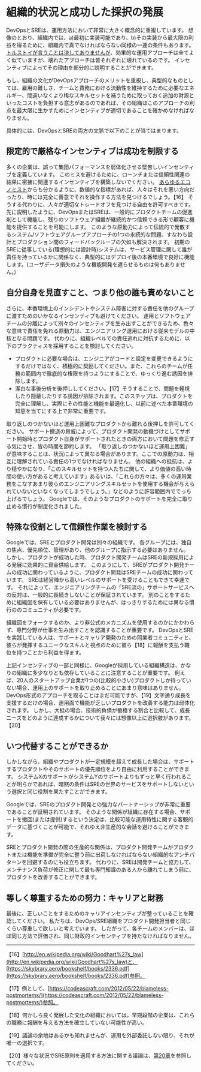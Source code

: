 # 組織的状況と成功した採択の発展

DevOpsとSREは、運用方法において非常に大きく概念的に重複しています。
想像のとおり、組織内では、a)最初に実装可能であり、b)その実装から最大限の利益を得るために、組織内で真でなければならない同様の一連の条件もあります。
[トルストイが言うことは決してありませんが](http://bit.ly/2LPfiog)、効果的な運用アプローチは全てよく似ていますが、壊れたアプローチは皆それぞれに壊れているのです。
インセンティブによってその理由を部分的に説明することができます。

もし、組織の文化がDevOpsアプローチのメリットを重視し、典型的なものとしては、雇用の難しさ、チームと責務における流動性を維持するために必要なエネルギー、間違いなくより稀なスキルセットを補うために取っておく追加の財源といったコストを負担する意志があるのであれば、その組織はこのアプローチの利点を最大限に生かすためにインセンティブが適切であることを確かめなければなりません。

具体的には、DevOpsとSREの両方の文脈で以下のことが当てはまります。

## 限定的で厳格なインセンティブは成功を制限する

多くの企業は、誤って集団パフォーマンスを弱体化させる堅苦しいインセンティブを定義しています。
このミスを避けるために、ローンチまたは信頼性関連の結果に密接に関連するインセンティブを構築しないでください。
[あらゆるエコノミスト](http://bit.ly/2J7AZhA)からも分かるように、数値的な指標があれば、人々はそれを悪い方向だったり、時には完全に善意でそれを操作する方法を見つけるでしょう。【16】
そうする代わりに、人々が適切なトレードオフを見つける自由を許可すべきです。
先に説明したように、DevOpsまたはSREは、一般的にプロダクトチームの促進剤として機能し、残りのソフトウェア組織が継続的かつ信頼できる形で顧客に機能を提供することを可能にします。
このような原動力によって伝統的で発散するシステム/ソフトウェアグループアプローチの1つの永続的な問題、すなわち設計とプロダクション間のフィードバックループの欠如も解決されます。
初期のSREに従事している(理想的には設計時)システムは、サービス管理に関して誰が責任を持っているかに関係なく、典型的にはデプロイ後の本番環境で良好に機能します。(ユーザデータ損失のような機能開発を遅らせるものは何もありません。)

## 自分自身を見直すこと、つまり他の誰も責めないこと

さらに、本番環境上のインシデントやシステム障害に対する責任を他のグループに渡すためのいかなるインセンティブも避けてください。
運用とソフトウェアチームの分離によって別々のインセンティブを生み出すことができるため、色々な意味で責任を免れる原動力は、エンジニアリング運用における従来モデルの中核となる問題です。
代わりに、組織レベルでの責任逃れに対抗するために、以下のプラクティスを採用することを検討してください。

* プロダクトに必要な場合は、エンジニアがコードと設定を変更できるようにするだけではなく、積極的に奨励してください。また、これらのチームが任務の範囲内で徹底的な権限を持つようにすることで、ゆっくり進む誘因を排除します。
* 潔白な事後分析を後押ししてください。【17】そうすることで、問題を軽視したり隠蔽したりする誘因が排除されます。このステップは、プロダクトを完全に理解し、実際にその性能と機能を最適化し、以前に述べた本番環境の知恵を当てにする上で非常に重要です。

取り返しのつかないほど運用上困難なプロダクトから離れる後押しを許可してください。
サポート撤退の脅威によって、プロダクト開発の動機づけとしてサポート開始時とプロダクト自身がサポートされたときの両方において問題を修正する気にさせ、皆の時間を節約します。
「取り返しのつかないほど運用上困難」が意味することは、状況によって異なる場合があります。ここでの原動力は、相互に理解されている責任の1つでなければなりません。
他の組織への抵抗は、より穏やかになり、「このスキルセットを持つ人たちに関して、より価値の高い時間の使い方があると考えています」あるいは、「これらの方々は、多くの運用業務をこなすあまり彼らのエンジニアリングスキルセットを使用する機会が与えられていないといなくなってしまうでしょう。」などのように許容範囲内ででっち上げるでしょう。
Googleでは、そのようなプロダクトのサポートを完全に取り止める慣行が制度化されました。

## 特殊な役割として信頼性作業を検討する

Googleでは、SREとプロダクト開発は別々の組織です。
各グループには、独自の焦点、優先順位、管理があり、他のグループに指示する必要はありません。
しかし、プロダクトが成功した時、プロダクト開発チームはSREの新規採用による発展に効果的に資金供給します。
このようにして、SREがプロダクト開発チームの成功に関わっているように、プロダクト開発はSREチームの成功に関わっています。
SREは経営陣から高いレベルのサポートを受けることもできて幸運です。
それによって、エンジニアリングチームの「SRE流の」サポートサービスへの反対は、一般的に長続きしないことが保証されています。
別のことをするために組織図を保有している必要はありませんが、はっきりするためには異なる慣行ののコミュニティが必要です。

組織図をフォークするのか、より非公式のメカニズムを使用するのかにかかわらず、専門分野が仕事を生み出すことを認識することが重要です。
DevOpsとSREを実践している人は、サポートとキャリア開発のための同業者コミュニティと、彼らが発揮するユニークなスキルと視点のために彼ら【18】に報酬を支払う職位を持つことから利益を得ます。

上記インセンティブの一部と同様に、Googleが採用している組織構造は、かなりの組織に多少なりとも依存していることに注意することが重要です。
例えば、20人のスタートアップ企業が1つの(比較的小さい)プロダクトしか持っていない場合、運用上のサポートを取り止めることにあまり意味はありません。
DevOps形式のアプローチを取ることはまだ可能ですが、【19】文字通り成長を支援するだけの場合、運用面で機能が乏しいプロダクトを改善する能力は弱体化されます。
しかし、大抵の場合、技術的負債が蓄積する割合と比較して、成長ニーズをどのように達成するかについて我々には想像以上に選択肢があります。【20】

## いつ代替することができるか

しかしながら、組織やプロダクトが一定規模を超えて成長した場合は、サポートするプロダクトやそのサポートの優先順位をより自由に利用することができます。
システムXのサポートがシステムYのサポートよりもずっと早く行われることが明らかであれば、暗黙の条件はSREの世界のサービスをサポートしないという選択と同じ役割を果たすことができます。

Googleでは、SREのプロダクト開発との強力なパートナーシップが非常に重要であることが証明されています。
そのような関係が組織に存在する場合、サポートを撤回(または提供)するという決定は、比較可能な運用特性に関する客観的データに基づくことが可能で、それゆえ非生産的な会話を避けることができます。

SREとプロダクト開発の間の生産的な関係は、プロダクト開発チームがプロダクトまたは機能を準備が完全に整う前に出荷しなければならない組織的なアンチパターンを回避するのにも役立ちます。
代わりに、SREは開発チームと協力して、メンテナンス負荷が修正に関して最も専門知識のある人から離れてしまう前に、プロダクトを改善することができます。

## 等しく尊重するための努力：キャリアと財務

最後に、正しいことをするためのキャリアインセンティブが整っていることを確認してください。
私たちは、DevOps/SRE組織をプロダクト開発担当者と同じくらい尊重して欲しいと考えています。
したがって、各チームのメンバーは、ほぼ同じ方法で評価され、同じ財政的インセンティブを持たなければなりません。

----------
【16】[http://en.wikipedia.org/wiki/Goodhart%27s_law](http://en.wikipedia.org/wiki/Goodhart%27s_law)と、[https://skybrary.aero/bookshelf/books/2336.pdf](https://skybrary.aero/bookshelf/books/2336.pdf)参照。

【17】例として、[https://codeascraft.com/2012/05/22/blameless-postmortems/](https://codeascraft.com/2012/05/22/blameless-postmortems/)参照。

【18】何かしら良く発展した文化の組織においては。早期段階の企業は、これらの職務に報酬を与える方法を確立していない可能性が高い。

【19】議論の余地はあるかも知れませんが、運用を外部委託しない限り、それが唯一の選択です。

【20】様々な状況でSRE原則を適用する方法に関する議論は、[第20章](../../20_sre-team-lifecycles/README.md)を参照してください。
